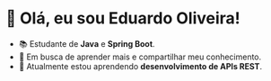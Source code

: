 # 👋 Olá, eu sou Eduardo Oliveira!

- 📚 Estudante de **Java** e **Spring Boot**.
- 🚀 Em busca de aprender mais e compartilhar meu conhecimento.
- 🌱 Atualmente estou aprendendo **desenvolvimento de APIs REST**.
